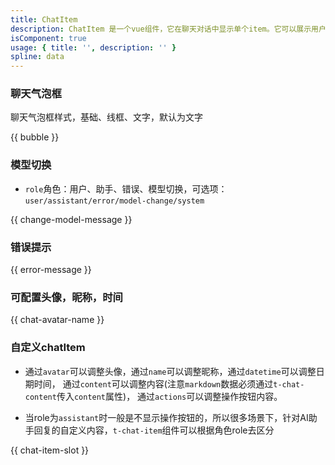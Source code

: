 ```yaml
---
title: ChatItem
description: ChatItem 是一个vue组件，它在聊天对话中显示单个item。它可以展示用户的头像、昵称、时间、聊天内容。AI聊天场景下提供模型切换提示，如果消息仍在发送过程中，它还可以显示一个loading效果。
isComponent: true
usage: { title: '', description: '' }
spline: data
---
```


### 聊天气泡框

聊天气泡框样式，基础、线框、文字，默认为文字

{{ bubble }}

### 模型切换
- `role`角色：用户、助手、错误、模型切换，可选项：`user/assistant/error/model-change/system`

{{ change-model-message }}

### 错误提示

{{ error-message }}

### 可配置头像，昵称，时间

{{ chat-avatar-name }}

### 自定义chatItem

- 通过`avatar`可以调整头像，通过`name`可以调整昵称，通过`datetime`可以调整日期时间， 通过`content`可以调整内容(注意`markdown`数据必须通过`t-chat-content`传入`content`属性)， 通过`actions`可以调整操作按钮内容。

- 当role为`assistant`时一般是不显示操作按钮的，所以很多场景下，针对AI助手回复的自定义内容，`t-chat-item`组件可以根据角色role去区分


{{ chat-item-slot }}



